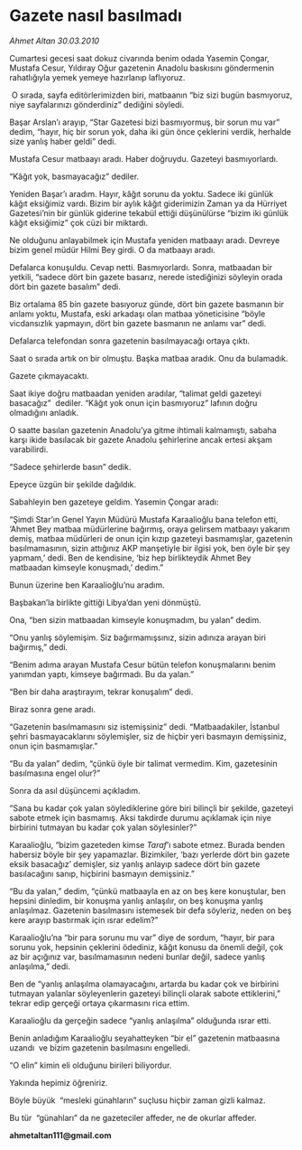 # Gazete nasıl basılmadı

*Ahmet Altan 30.03.2010*

<div class="yazi"><p>Cumartesi gecesi saat dokuz civarında benim odada Yasemin Çongar, Mustafa Cesur, Yıldıray Oğur gazetenin Anadolu baskısını göndermenin rahatlığıyla yemek yemeye hazırlanıp laflıyoruz.</p>
<p> O sırada, sayfa editörlerimizden biri, matbaanın “biz sizi bugün basmıyoruz, niye sayfalarınızı gönderdiniz” dediğini söyledi.</p>
<p>Başar Arslan’ı arayıp, “Star Gazetesi bizi basmıyormuş, bir sorun mu var”  dedim, “hayır, hiç bir sorun yok, daha iki gün önce çeklerini verdik, herhalde size yanlış haber geldi” dedi.</p>
<p>Mustafa Cesur matbaayı aradı. Haber doğruydu. Gazeteyi basmıyorlardı.</p>
<p>“Kâğıt yok, basmayacağız” dediler.</p>
<p>Yeniden Başar’ı aradım. Hayır, kâğıt sorunu da yoktu. Sadece iki günlük kâğıt eksiğimiz vardı. Bizim bir aylık kâğıt giderimizin Zaman ya da Hürriyet Gazetesi’nin bir günlük giderine tekabül ettiği düşünülürse “bizim iki günlük kâğıt eksiğimiz” çok cüzi bir miktardı.</p>
<p>Ne olduğunu anlayabilmek için Mustafa yeniden matbaayı aradı. Devreye bizim genel müdür Hilmi Bey girdi. O da matbaayı aradı.</p>
<p>Defalarca konuşuldu. Cevap netti. Basmıyorlardı. Sonra, matbaadan bir yetkili, “sadece dört bin gazete basarız, nerede istediğinizi söyleyin orada dört bin gazete basalım” dedi.</p>
<p>Biz ortalama 85 bin gazete basıyoruz günde, dört bin gazete basmanın bir anlamı yoktu, Mustafa, eski arkadaşı olan matbaa yöneticisine “böyle vicdansızlık yapmayın, dört bin gazete basmanın ne anlamı var” dedi.</p>
<p>Defalarca telefondan sonra gazetenin basılmayacağı ortaya çıktı.</p>
<p>Saat o sırada artık on bir olmuştu. Başka matbaa aradık. Onu da bulamadık.</p>
<p>Gazete çıkmayacaktı.</p>
<p>Saat ikiye doğru matbaadan yeniden aradılar, “talimat geldi gazeteyi basacağız”  dediler. “Kâğıt yok onun için basmıyoruz” lafının doğru olmadığını anladık.</p>
<p>O saatte basılan gazetenin Anadolu’ya gitme ihtimali kalmamıştı, sabaha karşı ikide basılacak bir gazete Anadolu şehirlerine ancak ertesi akşam varabilirdi.</p>
<p>“Sadece şehirlerde basın” dedik.</p>
<p>Epeyce üzgün bir şekilde dağıldık.</p>
<p>Sabahleyin ben gazeteye geldim. Yasemin Çongar aradı:</p>
<p>“Şimdi Star’ın Genel Yayın Müdürü Mustafa Karaalioğlu bana telefon etti, ‘Ahmet Bey matbaa müdürlerine bağırmış, oraya gelirsem matbaayı yakarım demiş, matbaa müdürleri de onun için kızıp gazeteyi basmamışlar, gazetenin basılmamasının, sizin attığınız AKP manşetiyle bir ilgisi yok, ben öyle bir şey yapmam,’ dedi. Ben de kendisine, ‘biz hep birlikteydik Ahmet Bey matbaadan kimseyle konuşmadı,’ dedim.”</p>
<p>Bunun üzerine ben Karaalioğlu’nu aradım.</p>
<p>Başbakan’la birlikte gittiği Libya’dan yeni dönmüştü.</p>
<p>Ona, “ben sizin matbaadan kimseyle konuşmadım, bu yalan” dedim.</p>
<p>“Onu yanlış söylemişim. Siz bağırmamışsınız, sizin adınıza arayan biri bağırmış,” dedi.</p>
<p>“Benim adıma arayan Mustafa Cesur bütün telefon konuşmalarını benim yanımdan yaptı, kimseye bağırmadı. Bu da yalan.”</p>
<p>“Ben bir daha araştırayım, tekrar konuşalım” dedi.</p>
<p>Biraz sonra gene aradı.</p>
<p>“Gazetenin basılmamasını siz istemişsiniz” dedi. “Matbaadakiler, İstanbul şehri basmayacaklarını söylemişler, siz de hiçbir yeri basmayın demişsiniz, onun için basmamışlar.”</p>
<p>“Bu da yalan” dedim, “çünkü öyle bir talimat vermedim. Kim, gazetesinin basılmasına engel olur?”</p>
<p>Sonra da asıl düşüncemi açıkladım.</p>
<p>“Sana bu kadar çok yalan söylediklerine göre biri bilinçli bir şekilde, gazeteyi sabote etmek için basmamış. Aksi takdirde durumu açıklamak için niye birbirini tutmayan bu kadar çok yalan söylesinler?”</p>
<p>Karaalioğlu, “bizim gazeteden kimse <i>Taraf</i>’ı sabote etmez. Burada benden habersiz böyle bir şey yapamazlar. Bizimkiler, ‘bazı yerlerde dört bin gazete eksik basacağız’ demişler, siz yanlış anlayıp sadece dört bin gazete basılacağını sanıp, hiçbirini basmayın demişsiniz.”</p>
<p>“Bu da yalan,” dedim, “çünkü matbaayla en az on beş kere konuştular, ben hepsini dinledim, bir konuşma yanlış anlaşılır, on beş konuşma yanlış anlaşılmaz. Gazetenin basılmasını istemesek bir defa söyleriz, neden on beş kere arayıp bastırmak için ısrar edelim?”</p>
<p>Karaalioğlu’na “bir para sorunu mu var” diye de sordum, “hayır, bir para sorunu yok, hepsinin çeklerini ödediniz, kâğıt konusu da önemli değil, çok az bir açığınız var, basılmamasının nedeni bunlar değil, sadece yanlış anlaşılma,” dedi.</p>
<p>Ben de “yanlış anlaşılma olamayacağını, artarda bu kadar çok ve birbirini tutmayan yalanlar söyleyenlerin gazeteyi bilinçli olarak sabote ettiklerini,”  tekrar edip gerçeği ortaya çıkarmasını rica ettim.</p>
<p>Karaalioğlu da gerçeğin sadece “yanlış anlaşılma” olduğunda ısrar etti.</p>
<p>Benin anladığım Karaalioğlu seyahatteyken “bir el” gazetenin matbaasına uzandı  ve bizim gazetenin basılmasını engelledi.</p>
<p>“O elin” kimin eli olduğunu birileri biliyordur.</p>
<p>Yakında hepimiz öğreniriz.</p>
<p>Böyle büyük  “mesleki günahların” suçlusu hiçbir zaman gizli kalmaz.</p>
<p>Bu tür  “günahları” da ne gazeteciler affeder, ne de okurlar affeder.</p>
<p><b>ahmetaltan111@gmail.com</b></p></div>
